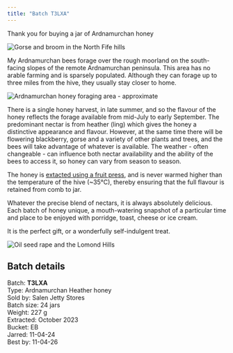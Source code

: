 ```yaml
---
title: "Batch T3LXA"
---
```


Thank you for buying a jar of Ardnamurchan honey

![Gorse and broom in the North Fife hills](/images/fife/170604-04.jpg)

My Ardnamurchan bees forage over the rough moorland on the south-facing slopes of the remote Ardnamurchan peninsula. This area has no arable farming and is sparsely populated. Although they can forage up to three miles from the hive, they usually stay closer to home. 

![Ardnamurchan honey foraging area - approximate](/images/fife/ArdnamurchanHoney.png)

There is a single honey harvest, in late summer, and so the flavour of the honey reflects the forage available from mid-July to early September. The predominant nectar is from heather (ling) which gives the honey a distinctive appearance and flavour. However, at the same time there will be flowering blackberry, gorse and a variety of other plants and trees, and the bees will take advantage of whatever is available. The weather - often changeable - can influence both nectar availability and the ability of the bees to access it, so honey can vary from season to season. 

The honey is [extacted using a fruit press](https://theapiarist.org/under-pressure-the-speidel-hydropress/), and is never warmed higher than the temperature of the hive (~35°C), thereby ensuring that the full flavour is retained from comb to jar. 

Whatever the precise blend of nectars, it is always absolutely delicious. Each batch of honey unique, a mouth-watering snapshot of a particular time and place to be enjoyed with porridge, toast, cheese or ice cream. 

It is the perfect gift, or a wonderfully self-indulgent treat.

![Oil seed rape and the Lomond Hills](/images/fife/160521-26.jpg)

## Batch details

Batch: **T3LXA**<BR>
Type: Ardnamurchan Heather honey<BR>
Sold by: Salen Jetty Stores<BR>
Batch size: 24 jars<BR>
Weight: 227 g<BR>
Extracted: October 2023<BR>
Bucket: EB<BR>
Jarred: 11-04-24<BR>
Best by: 11-04-26